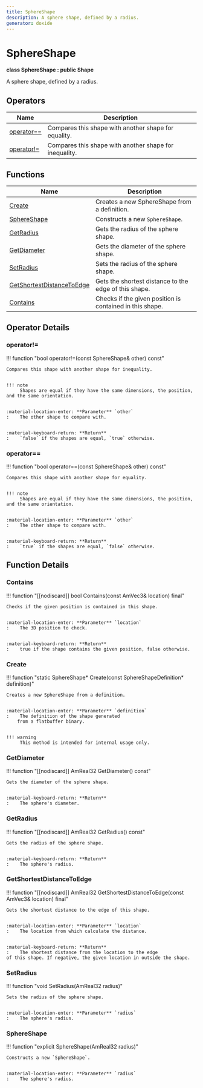 ```yaml
---
title: SphereShape
description: A sphere shape, defined by a radius.
generator: doxide
---
```



# SphereShape

**class  SphereShape : public Shape**


A sphere shape, defined by a radius.


    


## Operators

| Name | Description |
| ---- | ----------- |
| [operator==](#operator_u003d_u003d) | Compares this shape with another shape for equality. |
| [operator!=](#operator_u0021_u003d) | Compares this shape with another shape for inequality. |

## Functions

| Name | Description |
| ---- | ----------- |
| [Create](#Create) | Creates a new SphereShape from a definition. |
| [SphereShape](#SphereShape) | Constructs a new `SphereShape`. |
| [GetRadius](#GetRadius) | Gets the radius of the sphere shape. |
| [GetDiameter](#GetDiameter) | Gets the diameter of the sphere shape. |
| [SetRadius](#SetRadius) | Sets the radius of the sphere shape. |
| [GetShortestDistanceToEdge](#GetShortestDistanceToEdge) | Gets the shortest distance to the edge of this shape. |
| [Contains](#Contains) | Checks if the given position is contained in this shape. |

## Operator Details

### operator!=<a name="operator_u0021_u003d"></a>

!!! function "bool operator!=(const SphereShape&amp; other) const"

    
    Compares this shape with another shape for inequality.
    
    
    !!! note
         Shapes are equal if they have the same dimensions, the position, and the same orientation.
    
    
    :material-location-enter: **Parameter** `other`
    :    The other shape to compare with.
    
    
    :material-keyboard-return: **Return**
    :    `false` if the shapes are equal, `true` otherwise.
            
    

### operator==<a name="operator_u003d_u003d"></a>

!!! function "bool operator==(const SphereShape&amp; other) const"

    
    Compares this shape with another shape for equality.
    
    
    !!! note
         Shapes are equal if they have the same dimensions, the position, and the same orientation.
    
    
    :material-location-enter: **Parameter** `other`
    :    The other shape to compare with.
    
    
    :material-keyboard-return: **Return**
    :    `true` if the shapes are equal, `false` otherwise.
            
    

## Function Details

### Contains<a name="Contains"></a>
!!! function "[[nodiscard]] bool Contains(const AmVec3&amp; location) final"

    
    Checks if the given position is contained in this shape.
    
    
    :material-location-enter: **Parameter** `location`
    :    The 3D position to check.
    
    
    :material-keyboard-return: **Return**
    :    true if the shape contains the given position, false otherwise.
            
    

### Create<a name="Create"></a>
!!! function "static SphereShape&#42; Create(const SphereShapeDefinition&#42; definition)"

    
    Creates a new SphereShape from a definition.
    
    
    :material-location-enter: **Parameter** `definition`
    :    The definition of the shape generated
        from a flatbuffer binary.
    
    
    !!! warning
         This method is intended for internal usage only.
                
    

### GetDiameter<a name="GetDiameter"></a>
!!! function "[[nodiscard]] AmReal32 GetDiameter() const"

    
    Gets the diameter of the sphere shape.
    
    
    :material-keyboard-return: **Return**
    :    The sphere's diameter.
            
    

### GetRadius<a name="GetRadius"></a>
!!! function "[[nodiscard]] AmReal32 GetRadius() const"

    
    Gets the radius of the sphere shape.
    
    
    :material-keyboard-return: **Return**
    :    The sphere's radius.
            
    

### GetShortestDistanceToEdge<a name="GetShortestDistanceToEdge"></a>
!!! function "[[nodiscard]] AmReal32 GetShortestDistanceToEdge(const AmVec3&amp; location) final"

    
    Gets the shortest distance to the edge of this shape.
    
    
    :material-location-enter: **Parameter** `location`
    :    The location from which calculate the distance.
    
    
    :material-keyboard-return: **Return**
    :    The shortest distance from the location to the edge
    of this shape. If negative, the given location in outside the shape.
            
    

### SetRadius<a name="SetRadius"></a>
!!! function "void SetRadius(AmReal32 radius)"

    
    Sets the radius of the sphere shape.
    
    
    :material-location-enter: **Parameter** `radius`
    :    The sphere's radius.
                
    

### SphereShape<a name="SphereShape"></a>
!!! function "explicit SphereShape(AmReal32 radius)"

    
    Constructs a new `SphereShape`.
    
    
    :material-location-enter: **Parameter** `radius`
    :    The sphere's radius.
                
    

